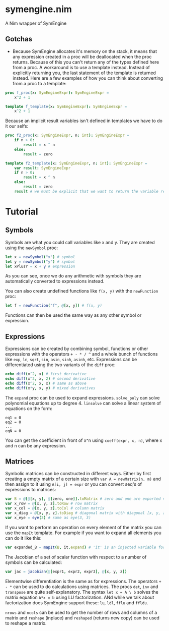 # symengine.nim
A Nim wrapper of SymEngine

## Gotchas
- Because SymEngine allocates it's memory on the stack, it means that any expression created in a proc will be deallocated when the proc returns. Because of this you can't return any of the types defined here from a proc. A workaround is to use a template instead. Instead of explicitly returning you, the last statement of the template is returned instead. Here are a few examples of how you can think about converting from a proc to a template:
```nim
proc f_proc(x: SymEngineExpr): SymEngineExpr =
    x^2 + 1

template f_template(x: SymEngineExpr): SymEngineExpr =
    x^2 + 1
```
Because an implicit result variables isn't defined in templates we have to do it our selfs:
```nim
proc f2_proc(x: SymEngineExpr, n: int): SymEngineExpr =
    if n > 0:
        result = x ^ n
    else:
        result = zero

template f2_template(x: SymEngineExpr, n: int): SymEngineExpr =
    var result: SymEngineExpr
    if n > 0:
        result = x ^ n
    else:
        result = zero
    result # we must be explicit that we want to return the variable result
```

# Tutorial
## Symbols
Symbols are what you could call variables like x and y. They are created using the `newSymbol` proc:
```nim
let x = newSymbol("x") # symbol
let y = newSymbol("y") # symbol
let xPlusY = x + y # expression
```
As you can see, once we do any arithmetic with symbols they are automatically converted to expressions instead. 

You can also create undefined functions like `f(x, y)` with the `newFunction` proc:
```nim
let f = newFunction("f", @[x, y]) # f(x, y)
```
Functions can then be used the same way as any other symbol or expression.

## Expressions
Expressions can be created by combining symbol, functions or other expressions with the operators `+ - * / ^` and a whole bunch of functions like `exp`, `ln`, `sqrt`, `sin`, `asin`, `sinh`, `asinh`, etc. Expressions can be differentiated using the two variants of the `diff` proc:
```nim
echo diff(x^2, x) # first derivative
echo diff(x^2, x, 2) # second derivative
echo diff(x^2, x, x) # same as above
echo diff(x*y, x, y) # mixed derivatives
```
The `expand` proc can be used to expand expressions. `solve_poly` can solve polynomial equations up to degree 4. `linsolve` can solve a linear system of equations on the form:
```
eq1 = 0
eq2 = 0
...
eqN = 0
```
You can get the coefficient in front of x^n using `coeff(expr, x, n)`, where x and n can be any expression.

## Matrices
Symbolic matrices can be constructed in different ways. Either by first creating a empty matrix of a certain size with `var A = newMatrix(n, m)` and then assign to it using `A[i, j] = expr` or you can convert seq's of expressions to matrices:
```nim
var B = @[@[x, y], @[zero, one]].toMatrix # zero and one are exported variables representing the symbolic 0 and 1.
var x_row = @[x, y, z].toRow # row matrix
var x_col = @[x, y, z].toCol # column matrix
var x_diag = @[x, y, z].toDiag # diagonal matrix with diagonal [x, y, z]
var x_eye = eye(3) # same as eye(3, 3)
```
If you want to perform an operation on every element of the matrix you can use the `mapIt` template. For example if you want to expand all elements you can do it like this:
```nim
var expanded_B = mapIt(B, it.expand) # 'it' is an injected variable for every element in B.
```
The Jacobian of a set of scalar function with respect to a number of symbols can be calculated:
```nim
var jac = jacobian(@[expr1, expr2, expr3], @[x, y, z])
```
Elementwise differentiation is the same as for expressions. The operators `+ - *` can be used to do calculations using matrices. The procs `det`, `inv` and `transpose` are quite self-explanatory. The syntax `let x = A \ b` solves the matrix equation `A*x = b` using LU factorization. ANd while we talk about factorization does SymEngine support these: `lu`, `ldl`, `fflu` and `ffldu`.

`nrows` and `ncols` can be used to get the number of rows and columns of a matrix and `reshape` (inplace) and `reshaped` (returns new copy) can be used to reshape a matrix.